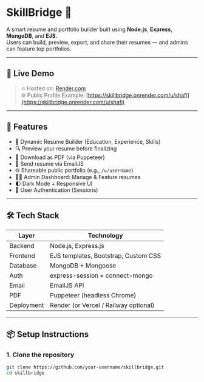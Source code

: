 # SkillBridge 💼

A smart resume and portfolio builder built using **Node.js**, **Express**, **MongoDB**, and **EJS**.  
Users can build, preview, export, and share their resumes — and admins can feature top portfolios.

---

## 🔗 Live Demo

> 🔥 Hosted on: [Render.com](https://skillbridge.onrender.com)  
> 🌐 Public Profile Example: [https://skillbridge.onrender.com/u/shafi](https://skillbridge.onrender.com/u/shafi)

---

## 🚀 Features

- 📝 Dynamic Resume Builder (Education, Experience, Skills)
- 🔍 Preview your resume before finalizing
- 📄 Download as PDF (via Puppeteer)
- 📧 Send resume via EmailJS
- 🌐 Shareable public portfolio (e.g., `/u/username`)
- 🧑‍💼 Admin Dashboard: Manage & Feature resumes
- 🌓 Dark Mode + Responsive UI
- 🔐 User Authentication (Sessions)

---

## 🛠 Tech Stack

| Layer     | Technology                            |
|-----------|----------------------------------------|
| Backend   | Node.js, Express.js                    |
| Frontend  | EJS templates, Bootstrap, Custom CSS   |
| Database  | MongoDB + Mongoose                     |
| Auth      | express-session + connect-mongo        |
| Email     | EmailJS API                            |
| PDF       | Puppeteer (headless Chrome)            |
| Deployment| Render (or Vercel / Railway optional)  |

---

## 📦 Setup Instructions

### 1. Clone the repository

```bash
git clone https://github.com/your-username/skillbridge.git
cd skillbridge
